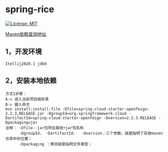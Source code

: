 # spring-rice

[![License: MIT](https://img.shields.io/badge/License-MIT-yellow.svg)](https://opensource.org/licenses/MIT)

[Maven依赖查询地址](https://mvnrepository.com/)

##  1，开发环境 
    Itellij2020.1 jdk8   
    
##  2，安装本地依赖
    方式1步骤：
    A-> 进入当前项目根目录
    B-> 键入命令
    mvn install:install-file -Dfile=spring-cloud-starter-openfeign-2.2.3.RELEASE.jar -DgroupId=org.springframework.cloud -DartifactId=spring-cloud-starter-openfeign -Dversion=2.2.3.RELEASE -Dpackaging=jar
    注释： -Dfile--jar包所在路径+jar包名称
          -DgroupId， -DartifactId，  -Dversion：三个参数，就是指明了存放maven仓库中的位置；
          -Dpackaging ：猜测就是指明文件类型；  